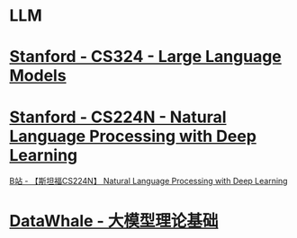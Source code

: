 # LLM

# [Stanford - CS324 - Large Language Models](https://stanford-cs324.github.io/winter2022/)





# [Stanford - CS224N - Natural Language Processing with Deep Learning](https://web.stanford.edu/class/cs224n/)

[B站 - 【斯坦福CS224N】 Natural Language Processing with Deep Learning](https://www.bilibili.com/video/BV18Y411p79k/)






# [DataWhale - 大模型理论基础](https://github.com/datawhalechina/so-large-lm)

